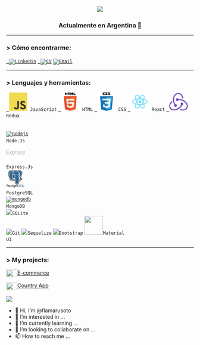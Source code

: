 <p align="center">
  <img src="https://www.canva.com/design/DAEgbXgrfvI/NnUfR_L6UNXmjaTko8nRmg/watch?utm_content=DAEgbXgrfvI&utm_campaign=designshare&utm_medium=link&utm_source=publishsharelink" />
</p>
<h3 align="center">Actualmente en Argentina 📍 </h3>
<hr />
<h3> > Cómo encontrarme: </h3>
<p align="left">
  <code><a href="https://www.linkedin.com/in/flavia-marlen-soto-frontend/" target="_blank"> <img src="https://res.cloudinary.com/dlexbrcrv/image/upload/v1621273442/Proyects/linkedin_1_wfivod.svg" alt="Linkedin" height="30"/></a></code>
  <code><a href="" target="_blank"> <img src="https://res.cloudinary.com/dlexbrcrv/image/upload/v1621273444/Proyects/cv_ctuedj.svg" alt="CV" height="30"/></a></code>
  <code><a href="mailto: flaviamsoto@outlook.com" target="_blank"><img src="https://res.cloudinary.com/dlexbrcrv/image/upload/v1621291618/Proyects/email_wyxjlw.svg" alt="Email" height="30"/></a></code>
  
</p>
<hr />
<h3> > Lenguajes y herramientas: </h3>
<p align="left">
  <code><a href="https://developer.mozilla.org/en-US/docs/Web/JavaScript" target="_blank"> <img src="https://raw.githubusercontent.com/devicons/devicon/master/icons/javascript/javascript-original.svg" alt="javascript" height="50"/></a> JavaScript</code>
  <code><a href="https://www.w3.org/html/" target="_blank"> <img src="https://raw.githubusercontent.com/devicons/devicon/master/icons/html5/html5-original-wordmark.svg" alt="html5" height="50"/></a> HTML</code>
  <code><a href="https://developer.mozilla.org/es/docs/Web/CSS" target="_blank"> <img src="https://raw.githubusercontent.com/github/explore/80688e429a7d4ef2fca1e82350fe8e3517d3494d/topics/css/css.png" alt="html5" height="50"/></a> CSS</code>
  <code><a href="https://reactjs.org/" target="_blank"> <img src="https://raw.githubusercontent.com/github/explore/80688e429a7d4ef2fca1e82350fe8e3517d3494d/topics/react/react.png" alt="react" height="50"/></a> React</code>
  <code><a href="https://redux.js.org" target="_blank"> <img src="https://raw.githubusercontent.com/devicons/devicon/master/icons/redux/redux-original.svg" alt="redux" width="50" height="50"/></a> Redux</code>
  
  <code><a href="https://nodejs.org" target="_blank"> <img src="https://storage.semalt.com/uploads/articles/6e222187f3ca196b689b9d3984685dc91.png" alt="nodejs" height="50"/></a> Node.Js</code>
  <code><a href="https://expressjs.com" target="_blank"> <img src="https://raw.githubusercontent.com/github/explore/80688e429a7d4ef2fca1e82350fe8e3517d3494d/topics/express/express.png" alt="express" height="50"/></a> Express.Js</code>
  <code><a href="https://www.postgresql.org" target="_blank"> <img src="https://raw.githubusercontent.com/devicons/devicon/master/icons/postgresql/postgresql-original-wordmark.svg" alt="postgresql" width="50" height="50"/></a> PostgreSQL</code>
  <code><a href="https://www.mongodb.com/" target="_blank"> <img src="https://memo8.com/wp-content/uploads/2020/05/225-2254691_9kib-354x415-unnamed-mongodb-logo-svg-e1588311798927.jpg" alt="mongodb" height="50"/></a> MongoDB</code>
  <code> <img height="50" src="https://1000logos.net/wp-content/uploads/2020/08/SQLite-Logo.png">SQLite</code>
  <code> <img height="50" src="https://img.icons8.com/color/48/000000/git.png">Git</code>
  <code><img width="50" src="https://www.vectorlogo.zone/logos/sequelizejs/sequelizejs-ar21.svg">Sequelize</code>
  <code><img width="50" src="https://www.vectorlogo.zone/logos/getbootstrap/getbootstrap-ar21.svg">Bootstrap</code>
  <code><img width="50" height="50px" src="https://github.com/WanCirone/wancirone/blob/main/logos/material-ui-1.svg">Material UI</code>
</p>

<hr />

<h3> > My projects: </h3>
<p align="left">

<a href="https://github.com/BrunoAntenucci/PF-Regionales" ><img align="center" src="" height="20" width="30" />E-commerce </a>


<a href="https://github.com/flamarusoto/PI-Countries-FT15" ><img align="center" src="" height="20" width="30" />Country App</a>

<a href="#" ><img align="center" src="https://res.cloudinary.com/dcen68vrk/image/upload/v1616992169/GitHub%20Profile/line_geelnc.svg" width="30" /></a>
<img align="center" src="" width="500" />






- 👋 Hi, I’m @flamarusoto
- 👀 I’m interested in ...
- 🌱 I’m currently learning ...
- 💞️ I’m looking to collaborate on ...
- 📫 How to reach me ...

<!---
flamarusoto/flamarusoto is a ✨ special ✨ repository because its `README.md` (this file) appears on your GitHub profile.
You can click the Preview link to take a look at your changes.
--->
